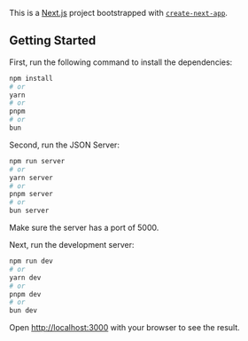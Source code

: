 This is a [Next.js](https://nextjs.org) project bootstrapped with [`create-next-app`](https://nextjs.org/docs/app/api-reference/cli/create-next-app).

## Getting Started

First, run the following command to install the dependencies:

```bash
npm install
# or
yarn
# or
pnpm
# or
bun
```

Second, run the JSON Server:

```bash
npm run server
# or
yarn server
# or
pnpm server
# or
bun server
```

Make sure the server has a port of 5000.

Next, run the development server:

```bash
npm run dev
# or
yarn dev
# or
pnpm dev
# or
bun dev
```

Open [http://localhost:3000](http://localhost:3000) with your browser to see the result.
